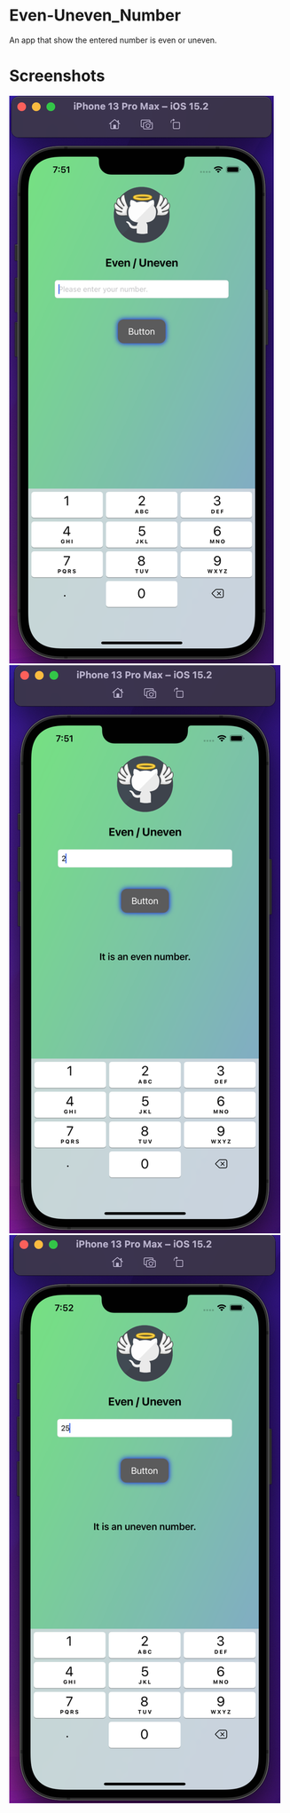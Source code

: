 # Even-Uneven_Number
An app that show the entered number is even or uneven.

# Screenshots
![main](https://github.com/MutluClkn/Even-Uneven_Number/blob/main/Images/Main.png)
![even](https://github.com/MutluClkn/Even-Uneven_Number/blob/main/Images/Even.png)
![uneven](https://github.com/MutluClkn/Even-Uneven_Number/blob/main/Images/Uneven.png)
